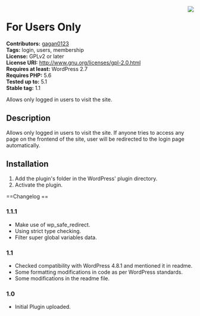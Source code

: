 
<img src='https://gitlab.com/gagan0123/for-users-only/raw/master/assets/icon-128x128.png' align='right' />

# For Users Only #
**Contributors:** [gagan0123](https://profiles.wordpress.org/gagan0123)  
**Tags:** login, users, membership  
**License:** GPLv2 or later  
**License URI:** http://www.gnu.org/licenses/gpl-2.0.html  
**Requires at least:** WordPress 2.7  
**Requires PHP:** 5.6  
**Tested up to:** 5.1  
**Stable tag:** 1.1  

Allows only logged in users to visit the site.

## Description ##

Allows only logged in users to visit the site. If anyone tries to access any page on the frontend of the site, user will be redirected to the login page automatically.

## Installation ##

1. Add the plugin's folder in the WordPress' plugin directory.
1. Activate the plugin.

 ==Changelog ==

### 1.1.1 ###
* Make use of wp_safe_redirect.
* Using strict type checking.
* Filter super global variables data.

### 1.1 ###
* Checked compatibility with WordPress 4.8.1 and mentioned it in readme.
* Some formatting modifications in code as per WordPress standards.
* Some modifications in the readme file.

### 1.0 ###
* Initial Plugin uploaded.
